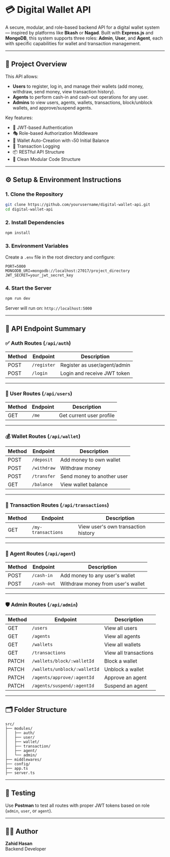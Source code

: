 # 💳 Digital Wallet API

A secure, modular, and role-based backend API for a digital wallet system — inspired by platforms like **Bkash** or **Nagad**. Built with **Express.js** and **MongoDB**, this system supports three roles: **Admin**, **User**, and **Agent**, each with specific capabilities for wallet and transaction management.

---

## 🚀 Project Overview

This API allows:

- **Users** to register, log in, and manage their wallets (add money, withdraw, send money, view transaction history).
- **Agents** to perform cash-in and cash-out operations for any user.
- **Admins** to view users, agents, wallets, transactions, block/unblock wallets, and approve/suspend agents.

Key features:

- 🔐 JWT-based Authentication
- 🎭 Role-based Authorization Middleware
- 🏦 Wallet Auto-Creation with ৳50 Initial Balance
- 🔁 Transaction Logging
- 📦 RESTful API Structure
- 🧱 Clean Modular Code Structure

---

## ⚙️ Setup & Environment Instructions

### 1. Clone the Repository

```bash
git clone https://github.com/yourusername/digital-wallet-api.git
cd digital-wallet-api
```

### 2. Install Dependencies

```bash
npm install
```

### 3. Environment Variables

Create a `.env` file in the root directory and configure:

```
PORT=5000
MONGODB_URI=mongodb://localhost:27017/project_directory
JWT_SECRET=your_jwt_secret_key
```

### 4. Start the Server

```bash
npm run dev
```

Server will run on: `http://localhost:5000`

---

## 📘 API Endpoint Summary

### ✅ Auth Routes (`/api/auth`)

| Method | Endpoint    | Description                  |
| ------ | ----------- | ---------------------------- |
| POST   | `/register` | Register as user/agent/admin |
| POST   | `/login`    | Login and receive JWT token  |

---

### 👤 User Routes (`/api/users`)

| Method | Endpoint | Description              |
| ------ | -------- | ------------------------ |
| GET    | `/me`    | Get current user profile |

---

### 💰 Wallet Routes (`/api/wallet`)

| Method | Endpoint    | Description                |
| ------ | ----------- | -------------------------- |
| POST   | `/deposit`  | Add money to own wallet    |
| POST   | `/withdraw` | Withdraw money             |
| POST   | `/transfer` | Send money to another user |
| GET    | `/balance`  | View wallet balance        |

---

### 🔁 Transaction Routes (`/api/transactions`)

| Method | Endpoint           | Description                         |
| ------ | ------------------ | ----------------------------------- |
| GET    | `/my-transactions` | View user's own transaction history |

---

### 🤝 Agent Routes (`/api/agent`)

| Method | Endpoint    | Description                       |
| ------ | ----------- | --------------------------------- |
| POST   | `/cash-in`  | Add money to any user's wallet    |
| POST   | `/cash-out` | Withdraw money from user's wallet |

---

### 🛡️ Admin Routes (`/api/admin`)

| Method | Endpoint                     | Description           |
| ------ | ---------------------------- | --------------------- |
| GET    | `/users`                     | View all users        |
| GET    | `/agents`                    | View all agents       |
| GET    | `/wallets`                   | View all wallets      |
| GET    | `/transactions`              | View all transactions |
| PATCH  | `/wallets/block/:walletId`   | Block a wallet        |
| PATCH  | `/wallets/unblock/:walletId` | Unblock a wallet      |
| PATCH  | `/agents/approve/:agentId`   | Approve an agent      |
| PATCH  | `/agents/suspend/:agentId`   | Suspend an agent      |

---

## 🗂️ Folder Structure

```
src/
├── modules/
│   ├── auth/
│   ├── user/
│   ├── wallet/
│   ├── transaction/
│   ├── agent/
│   └── admin/
├── middlewares/
├── config/
├── app.ts
├── server.ts
```

---

## 🧪 Testing

Use **Postman** to test all routes with proper JWT tokens based on role (`admin`, `user`, or `agent`).

---

## 🧑‍💻 Author

**Zahid Hasan**  
Backend Developer
